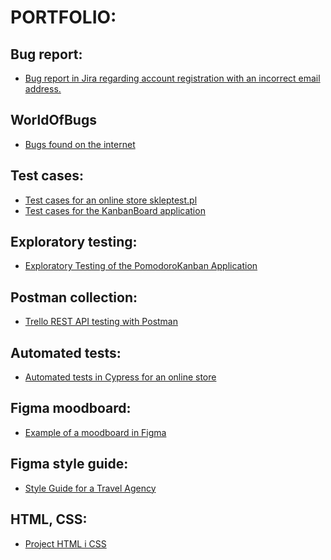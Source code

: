 # PORTFOLIO:

## Bug report:
* <a href="https://github.com/ewewis/Projects/blob/main/B%C5%82%C4%85d_rejestracja_konta.png">Bug report in Jira regarding account registration with an incorrect email address.</a>

## WorldOfBugs
*  <a href="https://github.com/ewewis/WorldOfBugs">Bugs found on the internet</a> 

## Test cases:
* [Test cases for an online store skleptest.pl](https://docs.google.com/spreadsheets/d/1aezW3ZMlp9CTxjuVvqVE4gdo77uo3bVtkGKGvGzZeWM/edit?usp=sharing)
* [Test cases for the KanbanBoard application](https://github.com/ewewis/Test-Cases-for-the-KanbanBoard-Application)

## Exploratory testing:
* [Exploratory Testing of the PomodoroKanban Application](https://docs.google.com/spreadsheets/d/1pr78JFAi4NwQuodpkvfiDAnRzc44jUIV5QxOplTD9Ck/edit?gid=1483414671#gid=1483414671)

## Postman collection:
*  <a href="https://github.com/ewewis/trello_postman_collection/blob/main/README.md">Trello REST API testing with Postman</a>

## Automated tests:
*  <a href= "https://github.com/ewewis/Cypress-Automated-Tests-Online-Shop">Automated tests in Cypress for an online store</a>

## Figma moodboard:
*  <a href="https://github.com/ewewis/Projects/blob/main/Figma%20moodboard.jpeg">Example of a moodboard in Figma</a> 

## Figma style guide:
* <a href="https://github.com/ewewis/Projects/blob/main/style_guide.png">Style Guide for a Travel Agency</a>

## HTML, CSS:
* <a href="https://github.com/ewewis/projekt_1">Project HTML i CSS</a> 
  


